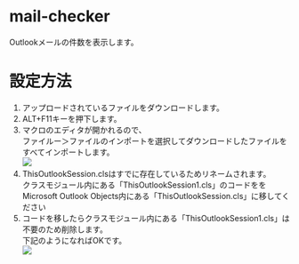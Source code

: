 # mail-checker

Outlookメールの件数を表示します。

<h1>設定方法</h1>

<ol>
  <li>
    アップロードされているファイルをダウンロードします。
  <li>
    ALT+F11キーを押下します。
  </li>
<li>  マクロのエディタが開かれるので、<br>
  ファイルー＞ファイルのインポートを選択してダウンロードしたファイルをすべてインポートします。 <br>
  <img src="https://github-production-user-asset-6210df.s3.amazonaws.com/173731813/352814371-fd255887-387a-4b98-ab09-12c0f927777e.png?X-Amz-Algorithm=AWS4-HMAC-SHA256&X-Amz-Credential=AKIAVCODYLSA53PQK4ZA%2F20240728%2Fus-east-1%2Fs3%2Faws4_request&X-Amz-Date=20240728T131504Z&X-Amz-Expires=300&X-Amz-Signature=c9ca8b7360de5a6a462fdbc99bcd2fe02411f6812763ee1e3714decfdcf71b31&X-Amz-SignedHeaders=host&actor_id=173731813&key_id=0&repo_id=822262477">
</li>
  <li>
    ThisOutlookSession.clsはすでに存在しているためリネームされます。<br>
    クラスモジュール内にある「ThisOutlookSession1.cls」のコードををMicrosoft Outlook Objects内にある「ThisOutlookSession.cls」に移してください
  </li>
  <li>
    コードを移したらクラスモジュール内にある「ThisOutlookSession1.cls」は不要のため削除します。<br>
    下記のようになればOKです。<br>
    <img src="https://github-production-user-asset-6210df.s3.amazonaws.com/173731813/352815318-1db5dc71-d914-4ccc-9d98-2354e8b72e6f.png?X-Amz-Algorithm=AWS4-HMAC-SHA256&X-Amz-Credential=AKIAVCODYLSA53PQK4ZA%2F20240728%2Fus-east-1%2Fs3%2Faws4_request&X-Amz-Date=20240728T132549Z&X-Amz-Expires=300&X-Amz-Signature=683bc8d6a37850dd32bfa5afc4f915541c7efc2a753864fa02d983ddc4b1519a&X-Amz-SignedHeaders=host&actor_id=173731813&key_id=0&repo_id=822262477">
    

  </li>
  
</ol>

